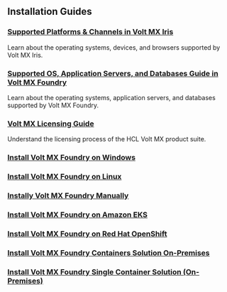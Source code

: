 ## Installation Guides

### [Supported Platforms & Channels in Volt MX Iris](voltmxplatform_supported_devices_os_browsers/Content/Introduction.md)
Learn about the operating systems, devices, and browsers supported by Volt MX Iris.

### [Supported OS, Application Servers, and Databases Guide in Volt MX Foundry](voltmxfoundry_supported_devices_os_browsers/Content/Introduction.md)
Learn about the operating systems, application servers, and databases supported by Volt MX Foundry.

### [Volt MX Licensing Guide](voltmx_licensing_guide/Content/Homepage.md)
Understand the licensing process of the HCL Volt MX product suite.

### [Install Volt MX Foundry on Windows](voltmx_foundry_windows_install_guide/Content/Introduction.md)

### [Install Volt MX Foundry on Linux](voltmx_foundry_linux_install_guide/Content/Introduction.md)

### [Instally Volt MX Foundry Manually](voltmx_foundry_manual_install_guide/Content/Introduction.md)

### [Install Volt MX Foundry on Amazon EKS](voltmxfoundry_on_amazon_eks/Content/introduction.md)

### [Install Volt MX Foundry on Red Hat OpenShift](voltmxfoundry_on_openshift/Content/introduction.md)

### [Install Volt MX Foundry Containers Solution On-Premises](voltmxfoundry_containers_solution_on-prem/Content/Introduction.md)

### [Install Volt MX Foundry Single Container Solution (On-Premises)](voltmxfoundry_single_container/Content/Introduction_Single.md)
